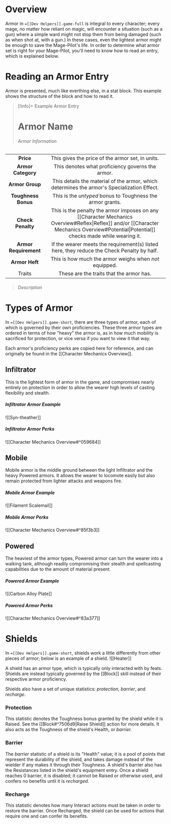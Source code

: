 # Overview 
Armor in `=[[Dev Helpers]].game-full` is integral to every character; every mage, no matter how reliant on magic, will encounter a situation (such as a gun) where a simple ward might not stop them from being damaged (such as when shot at, with a gun.) In these cases, even the lightest armor might be enough to save the Mage-Pilot's life. In order to determine what armor set is right for your Mage-Pilot, you'll need to know how to read an entry, which is explained below. 

# Reading an Armor Entry 
Armor is presented, much like everthing else, in a stat block. This example shows the structure of the block and how to read it.

> [!info]+ Example Armor Entry
> # Armor Name
> ###### Armor Information
|                   |                           |
|:-----------------:|:-------------------------:|
|   **Price**     |     This gives the price of the armor set, in units.           |
|  **Armor Category**   |    This denotes what proficiency governs the armor.       |
|    **Armor Group**    |       This details the material of the armor, which determines the armor's Specialization Effect. |
|  **Toughness Bonus**  | This is the *untyped* bonus to Toughness the armor grants. |
|   **Check Penalty**   |  This is the penalty the armor imposes on any [[Character Mechanics Overview#Reflex\|Reflex]] and/or [[Character Mechanics Overview#Potential\|Potential]] checks made while wearing it.  |
| **Armor Requirement** |   If the wearer meets the requirement(s) listed here, they reduce the Check Penalty by half.  |
|    **Armor Heft**     |     This is how much the armor weighs when *not* equipped.     |
|      Traits       |        These are the traits that the armor has.                    |
> ###### *Description*


# Types of Armor 
In `=[[Dev Helpers]].game-short`, there are three types of armor, each of which is governed by their own proficiencies. These three armor types are ordered in terms of how "heavy" the armor is, as in how much mobility is sacrificed for protection, or vice versa if you want to view it that way. 

Each armor's proficiency perks are copied here for reference, and can originally be found in the [[Character Mechanics Overview]].
## Infiltrator
This is the lightest form of armor in the game, and compromises nearly entirely on protection in order to allow the wearer high levels of casting flexibility and stealth. 
##### Infiltrator Armor Example
![[Syn-theather]]
##### Infiltrator Armor Perks
![[Character Mechanics Overview#^059684]]
## Mobile
Mobile armor is the middle ground between the light Infiltrator and the heavy Powered armors. It allows the wearer to locomote easily but also remain protected from lighter attacks and weapons fire.
##### Mobile Armor Example
![[Filament Scalemail]]
##### Mobile Armor Perks
![[Character Mechanics Overview#^85f3b3]]
## Powered 
The heaviest of the armor types, Powered armor can turn the wearer into a walking tank, although readily compromising their stealth and spellcasting capabilities due to the amount of material present.
##### Powered Armor  Example
![[Carbon Alloy Plate]]
##### Powered Armor Perks
![[Character Mechanics Overview#^83a377]]
# Shields 
In `=[[Dev Helpers]].game-short`, shields work a little differently from other pieces of armor; below is an example of a shield.
![[Heater]]

A shield has an armor type, which is typically only interacted with by feats. Shields are instead typically governed by the [[Block]] skill instead of their respective armor proficiency. 

Shields also have a set of unique statistics: *protection*, *barrier*, and *recharge*.
### Protection 
This statistic denotes the Toughness bonus granted by the shield while it is Raised. See the [[Block#^7506d9|Raise Shield]] action for more details. It also acts as the Toughness of the shield's Health, or *barrier.*
### Barrier 
The *barrier* statistic of a shield is its "Health" value; it is a pool of points that represent the durability of the shield, and takes damage instead of the wielder if any makes it through their Toughness. A shield's barrier also has the Resistances listed in the shield's equipment entry. Once a shield reaches 0 barrier, it is disabled; it cannot be Raised or otherwise used, and confers no benefits until it is *recharged*. 
### Recharge 
This statistic denotes how many Interact actions must be taken in order to restore the barrier. Once Recharged, the shield can be used for actions that require one and can confer its benefits. 